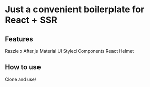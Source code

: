 # Just a convenient boilerplate for React + SSR

## Features
Razzle x After.js
Material UI
Styled Components
React Helmet

## How to use

Clone and use/

